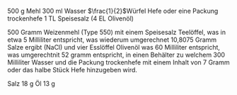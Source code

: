 500 g Mehl
300 ml Wasser
$\frac{1}{2}$Würfel Hefe oder eine Packung trockenhefe
1 TL Speisesalz
(4 EL Olivenöl)

500 Gramm Weizenmehl (Type 550) mit einem Speisesalz Teelöffel, was in etwa 5 Milliliter entspricht, was wiederum umgerechnet 10,8075 Gramm Salze ergibt (NaCl) und vier Esslöffel Olivenöl was 60 Milliliter entspricht, was umgerechtnit 52 gramm entspricht, in einen Behälter zu welchem 300 Milliliter Wasser und die Packung trockenhefe mit einem Inhalt von 7 Gramm oder das halbe Stück Hefe hinzugeben wird.






Salz 18 g
Öl 13 g